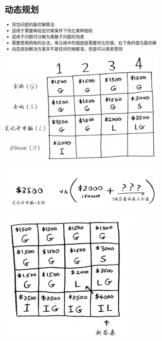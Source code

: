# 动态规划

- 背包问题的最优解算法
- 适用于需要再给定约束条件下优化某种指标
- 适用于问题可分解为离散子问题的场景
- 需要使用网格的办法，单元格中的值就是需要优化的值，右下角的值为最优解
- 动态规划解决方案并不是任何时候都准，但是可以用来预测

![](https://github.com/if000else/Algorithm/blob/master/1.png)

![](https://github.com/if000else/Algorithm/blob/master/2.png)

![](https://github.com/if000else/Algorithm/blob/master/3.png)
